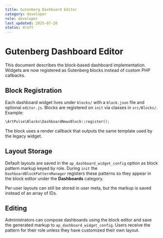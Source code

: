 ```yaml
---
title: Gutenberg Dashboard Editor
category: developer
role: developer
last_updated: 2025-07-20
status: draft
---
```

# Gutenberg Dashboard Editor

This document describes the block‑based dashboard implementation. Widgets are now registered as Gutenberg blocks instead of custom PHP callbacks.

## Block Registration

Each dashboard widget lives under `blocks/` with a `block.json` file and optional `editor.js`. Blocks are registered on `init` via classes in `src/Blocks/`. Example:

```php
\ArtPulse\Blocks\DashboardNewsBlock::register();
```

The block uses a render callback that outputs the same template used by the legacy widget.

## Layout Storage

Default layouts are saved in the `ap_dashboard_widget_config` option as block pattern markup keyed by role. During `init` the `DashboardBlockPatternManager` registers these patterns so they appear in the block editor under the **Dashboards** category.

Per‑user layouts can still be stored in user meta, but the markup is saved instead of an array of IDs.

## Editing

Administrators can compose dashboards using the block editor and save the generated markup to `ap_dashboard_widget_config`. Users receive the pattern for their role unless they have customized their own layout.
